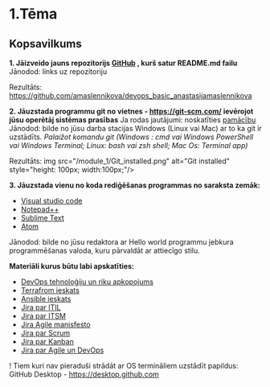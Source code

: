 # 1.Tēma
## Kopsavilkums
**1. Jāizveido jauns repozitorijs [GitHub](https://github.com/) , kurš satur README.md failu**
Jānodod: links uz repozitoriju

Rezultāts: https://github.com/amaslennikova/devops_basic_anastasijamaslennikova

**2. Jāuzstada programmu git no vietnes - https://git-scm.com/ ievērojot jūsu 
operētāj sistēmas prasības**
Ja rodas jautājumi: noskatīties [pamācību](https://www.youtube.com/watch?v=4xqVv2lTo40)
Jānodod: bilde no jūsu darba stacijas Windows (Linux vai Mac) ar to ka git ir uzstādīts. 
_Palaižot komandu git (Windows : cmd vai Windows PowerShell vai Windows Terminal; 
Linux: bash vai zsh shell; Mac Os: Terminal app)_

Rezultāts: img src="/module_1/Git_installed.png" alt="Git installed" style="height: 100px; width:100px;"/>

**3. Jāuzstada vienu no koda rediģēšanas programmas no saraksta zemāk:**
- [Visual studio code](https://code.visualstudio.com/)
- [Notepad++](https://notepad-plus-plus.org/downloads/)
- [Sublime Text](https://www.sublimetext.com/)
- [Atom](https://atom.io/)

Jānodod: bilde no jūsu redaktora ar Hello world programmu jebkura programmēšanas 
valoda, kuru pārvaldāt ar attiecīgo stilu.

**Materiāli kurus būtu labi apskatīties:**
- [DevOps tehnoloģiju un riku apkopojums](https://roadmap.sh/devops)
- [Terrafrom ieskats](https://www.hashicorp.com/products/terraform)
- [Ansible ieskats](https://www.redhat.com/en/technologies/management/ansible)
- [Jira par ITIL](https://www.atlassian.com/blog/jira-service-desk/jira-service-desk-itil-certified)
- [Jira par ITSM](https://www.atlassian.com/software/jira/service-management/itsm-software)
- [Jira Agile manisfesto](https://www.atlassian.com/agile/manifesto)
- [Jira par Scrum](https://www.atlassian.com/agile/scrum)
- [Jira par Kanban](https://www.atlassian.com/agile/kanban)
- [Jira par Agile un DevOps](https://www.atlassian.com/agile/devops)

! Tiem kuri nav pieraduši strādāt ar OS termināliem uzstādīt papildus:
GitHub Desktop - https://desktop.github.com
   
